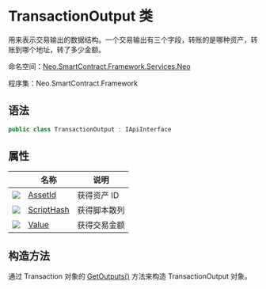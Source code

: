 # TransactionOutput 类

用来表示交易输出的数据结构。一个交易输出有三个字段，转账的是哪种资产，转账到哪个地址，转了多少金额。

命名空间：[Neo.SmartContract.Framework.Services.Neo](../Neo.md)

程序集：Neo.SmartContract.Framework

## 语法

```c#
public class TransactionOutput : IApiInterface
```

## 属性

|                                          | 名称                                       | 说明     |
| ---------------------------------------- | ---------------------------------------- | ------ |
| ![](https://i-msdn.sec.s-msft.com/dynimg/IC74937.jpeg) | [AssetId](TransactionOutput/AssetId.md)  | 获得资产 ID |
| ![](https://i-msdn.sec.s-msft.com/dynimg/IC74937.jpeg) | [ScriptHash](TransactionOutput/ScriptHash.md) | 获得脚本散列 |
| ![](https://i-msdn.sec.s-msft.com/dynimg/IC74937.jpeg) | [Value](TransactionOutput/Value.md)      | 获得交易金额 |

## 构造方法

通过 Transaction 对象的 [GetOutputs()](Transaction/GetOutputs.md) 方法来构造 TransactionOutput 对象。